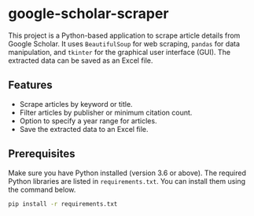 # google-scholar-scraper
This project is a Python-based application to scrape article details from Google Scholar. It uses `BeautifulSoup` for web scraping, `pandas` for data manipulation, and `tkinter` for the graphical user interface (GUI). The extracted data can be saved as an Excel file.

## Features
- Scrape articles by keyword or title.
- Filter articles by publisher or minimum citation count.
- Option to specify a year range for articles.
- Save the extracted data to an Excel file.

## Prerequisites
Make sure you have Python installed (version 3.6 or above). The required Python libraries are listed in `requirements.txt`. You can install them using the command below.

```bash
pip install -r requirements.txt
